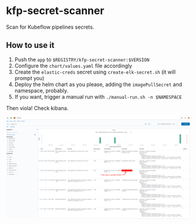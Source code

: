 # kfp-secret-scanner

Scan for Kubeflow pipelines secrets.

## How to use it

1. Push the `app` to `$REGISTRY/kfp-secret-scanner:$VERSION`
2. Configure the `chart/values.yaml` file accordingly
3. Create the `elastic-creds` secret using `create-elk-secret.sh` (it will prompt you)
4. Deploy the helm chart as you please, adding the `imagePullSecret` and namespace, probably.
5. If you want, trigger a manual run with `./manual-run.sh -n $NAMESPACE`

Then viola! Check kibana.

![Screenshot](screenshot.png)
